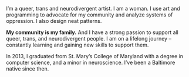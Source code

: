 I’m a queer, trans and neurodivergent artist. I am a woman. I use art and programming to advocate for my community and analyze systems of oppression. I also design neat patterns.


**My community is my family.** And I have a strong passion to support all queer, trans, and neurodivergent people. I am on a lifelong journey – constantly learning and gaining new skills to support them.


In 2013, I graduated from St. Mary’s College of Maryland with a degree in computer science, and a minor in neuroscience. I’ve been a Baltimore native since then.

